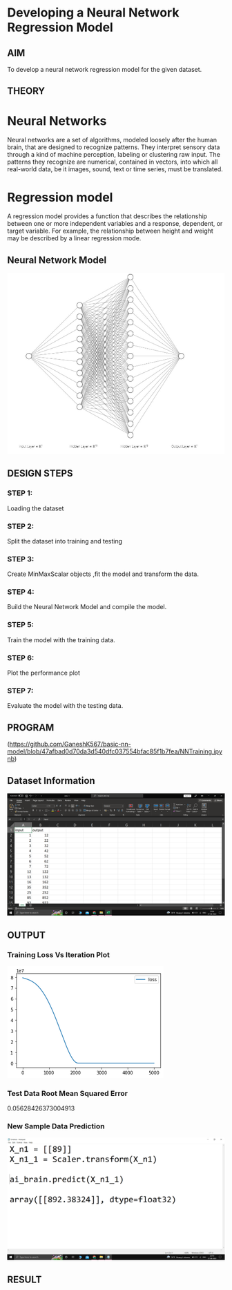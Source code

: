 # Developing a Neural Network Regression Model

## AIM

To develop a neural network regression model for the given dataset.

## THEORY

# Neural Networks
Neural networks are a set of algorithms, modeled loosely after the human brain, that are designed to recognize patterns. They interpret sensory data through a kind of machine perception, labeling or clustering raw input. The patterns they recognize are numerical, contained in vectors, into which all real-world data, be it images, sound, text or time series, must be translated.

# Regression model
A regression model provides a function that describes the relationship between one or more independent variables and a response, dependent, or target variable. For example, the relationship between height and weight may be described by a linear regression mode.
## Neural Network Model

![ALT](nn_arc.jpg "nn_arc.jpg")

## DESIGN STEPS

### STEP 1:

Loading the dataset

### STEP 2:

Split the dataset into training and testing

### STEP 3:

Create MinMaxScalar objects ,fit the model and transform the data.

### STEP 4:

Build the Neural Network Model and compile the model.

### STEP 5:

Train the model with the training data.

### STEP 6:

Plot the performance plot

### STEP 7:

Evaluate the model with the testing data.

## PROGRAM

(https://github.com/GaneshK567/basic-nn-model/blob/47afbad0d70da3d540dfc037554bfac85f1b7fea/NNTraining.ipynb)

## Dataset Information

![ALT](dataset.png "dataset.png")

## OUTPUT

### Training Loss Vs Iteration Plot

![ALT](plot.png "plot.png")

### Test Data Root Mean Squared Error

0.05628426373004913

### New Sample Data Prediction

![ALT](sample_output.png "sample_output.png")

## RESULT
